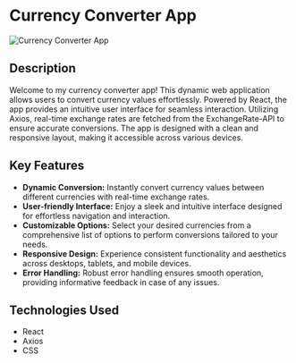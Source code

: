 # Currency Converter App

![Currency Converter App](https://currency-exchange-react-steel.vercel.app/)

## Description

Welcome to my currency converter app! This dynamic web application allows users to convert currency values effortlessly. Powered by React, the app provides an intuitive user interface for seamless interaction. Utilizing Axios, real-time exchange rates are fetched from the ExchangeRate-API to ensure accurate conversions. The app is designed with a clean and responsive layout, making it accessible across various devices.

## Key Features

- **Dynamic Conversion:** Instantly convert currency values between different currencies with real-time exchange rates.
- **User-friendly Interface:** Enjoy a sleek and intuitive interface designed for effortless navigation and interaction.
- **Customizable Options:** Select your desired currencies from a comprehensive list of options to perform conversions tailored to your needs.
- **Responsive Design:** Experience consistent functionality and aesthetics across desktops, tablets, and mobile devices.
- **Error Handling:** Robust error handling ensures smooth operation, providing informative feedback in case of any issues.

## Technologies Used

- React
- Axios
- CSS
